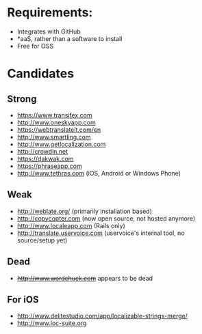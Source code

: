 # Requirements:

* Integrates with GitHub
* *aaS, rather than a software to install
* Free for OSS


# Candidates

## Strong

* https://www.transifex.com
* http://www.oneskyapp.com
* https://webtranslateit.com/en
* http://www.smartling.com
* http://www.getlocalization.com
* http://crowdin.net
* https://dakwak.com
* https://phraseapp.com
* http://www.tethras.com (iOS, Android or Windows Phone)

## Weak

* http://weblate.org/ (primarily installation based)
* http://copycopter.com (now open source, not hosted anymore)
* http://www.localeapp.com (Rails only)
* http://translate.uservoice.com (uservoice's internal tool, no source/setup yet)

## Dead

* ~~http://www.wordchuck.com~~ appears to be dead

## For iOS

* http://www.delitestudio.com/app/localizable-strings-merge/
* http://www.loc-suite.org
